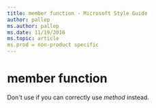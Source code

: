 ```yaml
---
title: member function - Microsoft Style Guide
author: pallep
ms.author: pallep
ms.date: 11/19/2016
ms.topic: article
ms.prod = non-product specific
---
```


# member function

Don't use if you can correctly use *method* instead.
